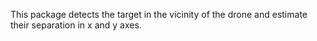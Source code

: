 This package detects the target in the vicinity of the drone and estimate their separation in x and y axes.
